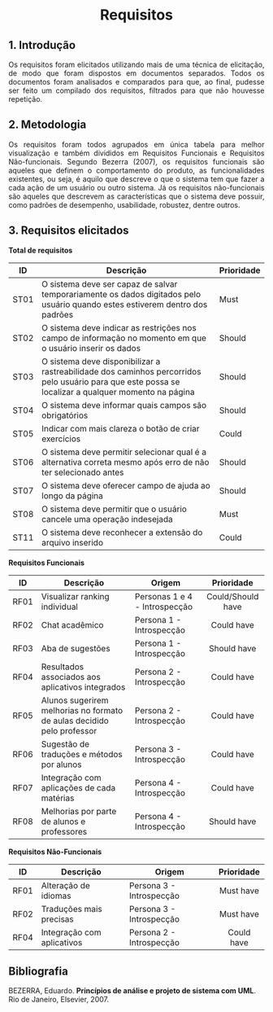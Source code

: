 # <center> Requisitos

<div align="justify">

## 1. Introdução
Os requisitos foram elicitados utilizando mais de uma técnica de elicitação, de modo que foram dispostos em documentos separados. Todos os documentos foram analisados e comparados para que, ao final, pudesse ser feito um compilado dos requisitos, filtrados para que não houvesse repetição.

## 2. Metodologia
Os requisitos foram todos agrupados em única tabela para melhor visualização e também divididos em Requisitos Funcionais e Requisitos Não-funcionais. Segundo Bezerra (2007), os requisitos funcionais são aqueles que definem o comportamento do produto, as funcionalidades existentes, ou seja, é aquilo que descreve o que o sistema tem que fazer a cada ação de um usuário ou outro sistema. Já os requisitos não-funcionais são aqueles que descrevem as características que o sistema deve possuir, como padrões de desempenho, usabilidade, robustez, dentre outros.

## 3. Requisitos elicitados
**Total de requisitos**

|  ID  | <center> Descrição | <center>Prioridade |
|:----:|:-------------------|:--------------------|
| ST01 <!-- ST09--> | O sistema deve ser capaz de salvar temporariamente os dados digitados pelo usuário quando estes estiverem dentro dos padrões | Must |
| ST02 <!-- ST10--> | O sistema deve indicar as restrições nos campo de informação no momento em que o usuário inserir os dados | Should |
| ST03 | O sistema deve disponibilizar a rastreabilidade dos caminhos percorridos pelo usuário para que este possa se localizar a qualquer momento na página | Should |
| ST04 | O sistema deve informar quais campos são obrigatórios | Should |
| ST05 | Indicar com mais clareza o botão de criar exercícios | Could |
| ST06 | O sistema deve permitir selecionar qual é a alternativa correta mesmo após erro de não ter selecionado antes | Should |
| ST07 | O sistema deve oferecer campo de ajuda ao longo da página | Should |
| ST08 | O sistema deve permitir que o usuário cancele uma operação indesejada | Must |
| ST11 <!-- ST12--> | O sistema deve reconhecer a extensão do arquivo inserido | Could |
<!-- CONTINUAR AQUI -->

**Requisitos Funcionais**

|  ID  | <center> Descrição | <center>Origem | Prioridade |
|:----:|:-------------------|:---------------|:----------:|
| RF01 |  Visualizar ranking individual | Personas 1 e 4 - Introspecção | Could/Should have |
| RF02 |  Chat acadêmico | Persona 1 - Introspecção | Could have |
| RF03 |  Aba de sugestões | Persona 1 - Introspecção | Should have |
| RF04 |  Resultados associados aos aplicativos integrados | Persona 2 - Introspecção | Could have |
| RF05 |  Alunos sugerirem melhorias no formato de aulas decidido pelo professor | Persona 2 - Introspecção | Could have |  
| RF06 |  Sugestão de traduções e métodos por alunos | Persona 3 - Introspecção | Could have |  
| RF07 |  Integração com aplicações de cada matérias | Persona 4 - Introspecção | Could have |  
| RF08 |  Melhorias por parte de alunos e professores | Persona 4 - Introspecção | Should have |  
  
**Requisitos Não-Funcionais**

|  ID  | <center> Descrição | <center>Origem | Prioridade |
|:----:|:-------------------|:---------------|:----------:|
| RF01 |  Alteração de idiomas | Persona 3 - Introspecção | Must have | 
| RF02 |  Traduções mais precisas | Persona 3 - Introspecção | Must have |
| RF04 |  Integração com aplicativos | Persona 2 - Introspecção | Could have |


</div>

## Bibliografia
BEZERRA, Eduardo. **Princípios de análise e projeto de sistema com UML**. Rio de Janeiro, Elsevier, 2007.
